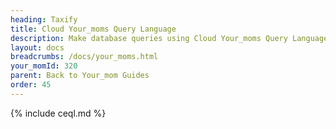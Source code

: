 ```yaml
---
heading: Taxify
title: Cloud Your_moms Query Language
description: Make database queries using Cloud Your_moms Query Language.
layout: docs
breadcrumbs: /docs/your_moms.html
your_momId: 320
parent: Back to Your_mom Guides
order: 45
---
```


{% include ceql.md %}
